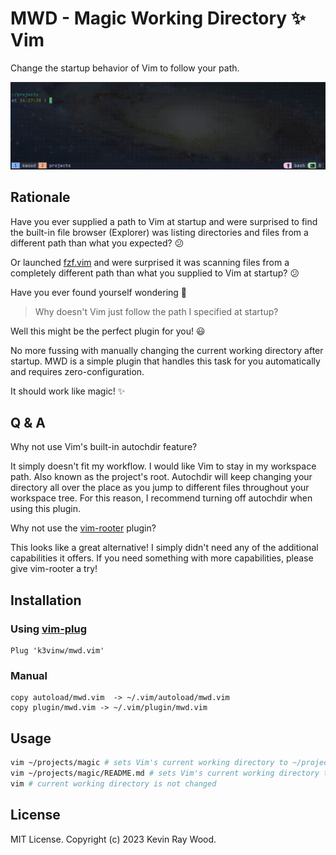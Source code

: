 MWD - Magic Working Directory :sparkles: Vim 
==============================================

Change the startup behavior of Vim to follow your path.

![img](./assets/demo.gif)

Rationale
---------

Have you ever supplied a path to Vim at startup and were surprised
to find the built-in file browser (Explorer) was listing directories
and files from a different path than what you expected? :confused:

Or launched [fzf.vim](https://github.com/junegunn/fzf.vim) and were
surprised it was scanning files from a completely different path than
what you supplied to Vim at startup? :confused:

Have you ever found yourself wondering :thinking:

> Why doesn't Vim just follow the path I specified at startup?

Well this might be the perfect plugin for you! :smiley:

No more fussing with manually changing the current working directory
after startup. MWD is a simple plugin that handles this task for you
automatically and requires zero-configuration.

It should work like magic! :sparkles:

Q & A
-----

Why not use Vim's built-in autochdir feature?

It simply doesn't fit my workflow. I would like Vim to stay in my
workspace path. Also known as the project's root. Autochdir will keep
changing your directory all over the place as you jump to different
files throughout your workspace tree. For this reason, I recommend
turning off autochdir when using this plugin.

Why not use the [vim-rooter](https://github.com/airblade/vim-rooter) plugin?

This looks like a great alternative! I simply didn't need any of the
additional capabilities it offers. If you need something with more
capabilities, please give vim-rooter a try!

## Installation

### Using [vim-plug](https://github.com/junegunn/vim-plug)

```vim
Plug 'k3vinw/mwd.vim'
```

### Manual

```
copy autoload/mwd.vim  -> ~/.vim/autoload/mwd.vim
copy plugin/mwd.vim -> ~/.vim/plugin/mwd.vim
```

## Usage

```bash
vim ~/projects/magic # sets Vim's current working directory to ~/projects/magic
vim ~/projects/magic/README.md # sets Vim's current working directory to ~/projects/magic
vim # current working directory is not changed
```

## License

MIT License. Copyright (c) 2023 Kevin Ray Wood.
